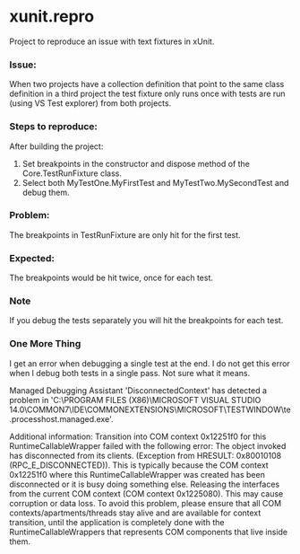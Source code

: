 # xunit.repro
Project to reproduce an issue with text fixtures in xUnit.

### Issue:

When two projects have a collection definition that point to the same class definition in a third project
the test fixture only runs once with tests are run (using VS Test explorer) from both projects.

### Steps to reproduce:
After building the project:

1. Set breakpoints in the constructor and dispose method of the Core.TestRunFixture
class.
2. Select both MyTestOne.MyFirstTest and MyTestTwo.MySecondTest and debug them.

### Problem:
The breakpoints in TestRunFixture are only hit for the first test.

### Expected:
The breakpoints would be hit twice, once for each test.

### Note
If you debug the tests separately you will hit the breakpoints for each test.

### One More Thing
I get an error when debugging a single test at the end.  I do not get this error when I debug both tests in a single pass.  Not sure what it means.

Managed Debugging Assistant 'DisconnectedContext' has detected a problem in 'C:\PROGRAM FILES (X86)\MICROSOFT VISUAL STUDIO 14.0\COMMON7\IDE\COMMONEXTENSIONS\MICROSOFT\TESTWINDOW\te.processhost.managed.exe'.

Additional information: Transition into COM context 0x12251f0 for this RuntimeCallableWrapper failed with the following error: The object invoked has disconnected from its clients. (Exception from HRESULT: 0x80010108 (RPC_E_DISCONNECTED)). This is typically because the COM context 0x12251f0 where this RuntimeCallableWrapper was created has been disconnected or it is busy doing something else. Releasing the interfaces from the current COM context (COM context 0x1225080). This may cause corruption or data loss. To avoid this problem, please ensure that all COM contexts/apartments/threads stay alive and are available for context transition, until the application is completely done with the RuntimeCallableWrappers that represents COM components that live inside them.